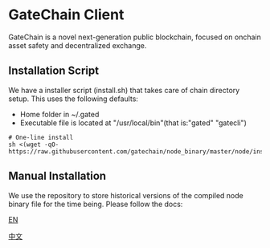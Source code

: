 # GateChain Client

GateChain is a novel next-generation public blockchain, focused on onchain asset safety and decentralized exchange. 

## Installation Script
We have a installer script (install.sh) that takes care of chain directory setup. This uses the following defaults:

* Home folder in ~/.gated
* Executable file is located at "/usr/local/bin"(that is:"gated" "gatecli")

```cassandraql
# One-line install
sh <(wget -qO- https://raw.githubusercontent.com/gatechain/node_binary/master/node/install.sh)
```

## Manual Installation
We use the repository to store historical versions of the compiled node binary file for the time being. Please follow the docs:

[EN](https://www.gatechain.io/docs/en/gatechain-build.html)

[中文](https://www.gatechain.io/docs/cn/gatechain-build.html)
